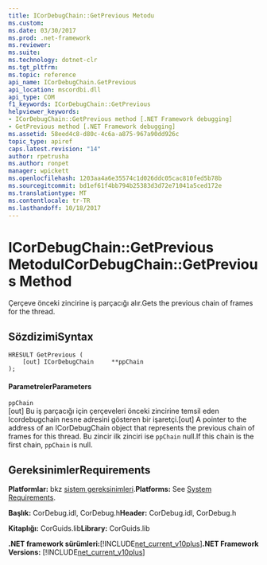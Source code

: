 ```yaml
---
title: ICorDebugChain::GetPrevious Metodu
ms.custom: 
ms.date: 03/30/2017
ms.prod: .net-framework
ms.reviewer: 
ms.suite: 
ms.technology: dotnet-clr
ms.tgt_pltfrm: 
ms.topic: reference
api_name: ICorDebugChain.GetPrevious
api_location: mscordbi.dll
api_type: COM
f1_keywords: ICorDebugChain::GetPrevious
helpviewer_keywords:
- ICorDebugChain::GetPrevious method [.NET Framework debugging]
- GetPrevious method [.NET Framework debugging]
ms.assetid: 58eed4c8-d80c-4c6a-a875-967a90dd926c
topic_type: apiref
caps.latest.revision: "14"
author: rpetrusha
ms.author: ronpet
manager: wpickett
ms.openlocfilehash: 1203aa4a6e35574c1d026ddc05cac810fed5b78b
ms.sourcegitcommit: bd1ef61f4bb794b25383d3d72e71041a5ced172e
ms.translationtype: MT
ms.contentlocale: tr-TR
ms.lasthandoff: 10/18/2017
---
```

# <a name="icordebugchaingetprevious-method"></a><span data-ttu-id="fa98b-102">ICorDebugChain::GetPrevious Metodu</span><span class="sxs-lookup"><span data-stu-id="fa98b-102">ICorDebugChain::GetPrevious Method</span></span>
<span data-ttu-id="fa98b-103">Çerçeve önceki zincirine iş parçacığı alır.</span><span class="sxs-lookup"><span data-stu-id="fa98b-103">Gets the previous chain of frames for the thread.</span></span>  
  
## <a name="syntax"></a><span data-ttu-id="fa98b-104">Sözdizimi</span><span class="sxs-lookup"><span data-stu-id="fa98b-104">Syntax</span></span>  
  
```  
HRESULT GetPrevious (  
    [out] ICorDebugChain     **ppChain  
);  
```  
  
#### <a name="parameters"></a><span data-ttu-id="fa98b-105">Parametreler</span><span class="sxs-lookup"><span data-stu-id="fa98b-105">Parameters</span></span>  
 `ppChain`  
 <span data-ttu-id="fa98b-106">[out] Bu iş parçacığı için çerçeveleri önceki zincirine temsil eden Icordebugchain nesne adresini gösteren bir işaretçi.</span><span class="sxs-lookup"><span data-stu-id="fa98b-106">[out] A pointer to the address of an ICorDebugChain object that represents the previous chain of frames for this thread.</span></span> <span data-ttu-id="fa98b-107">Bu zincir ilk zinciri ise `ppChain` null.</span><span class="sxs-lookup"><span data-stu-id="fa98b-107">If this chain is the first chain, `ppChain` is null.</span></span>  
  
## <a name="requirements"></a><span data-ttu-id="fa98b-108">Gereksinimler</span><span class="sxs-lookup"><span data-stu-id="fa98b-108">Requirements</span></span>  
 <span data-ttu-id="fa98b-109">**Platformlar:** bkz [sistem gereksinimleri](../../../../docs/framework/get-started/system-requirements.md).</span><span class="sxs-lookup"><span data-stu-id="fa98b-109">**Platforms:** See [System Requirements](../../../../docs/framework/get-started/system-requirements.md).</span></span>  
  
 <span data-ttu-id="fa98b-110">**Başlık:** CorDebug.idl, CorDebug.h</span><span class="sxs-lookup"><span data-stu-id="fa98b-110">**Header:** CorDebug.idl, CorDebug.h</span></span>  
  
 <span data-ttu-id="fa98b-111">**Kitaplığı:** CorGuids.lib</span><span class="sxs-lookup"><span data-stu-id="fa98b-111">**Library:** CorGuids.lib</span></span>  
  
 <span data-ttu-id="fa98b-112">**.NET framework sürümleri:**[!INCLUDE[net_current_v10plus](../../../../includes/net-current-v10plus-md.md)]</span><span class="sxs-lookup"><span data-stu-id="fa98b-112">**.NET Framework Versions:** [!INCLUDE[net_current_v10plus](../../../../includes/net-current-v10plus-md.md)]</span></span>
